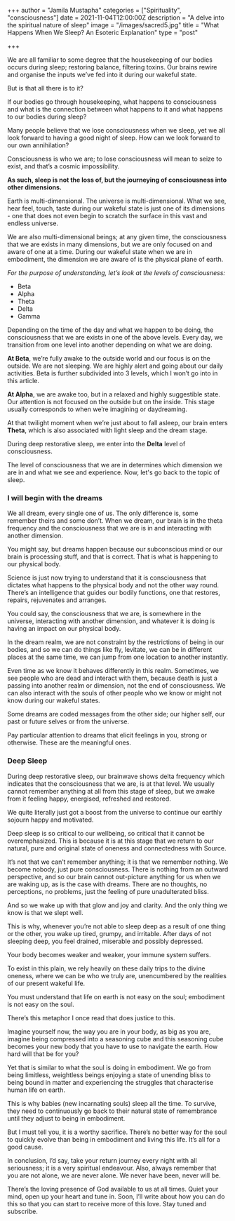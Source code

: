 +++
author = "Jamila Mustapha"
categories = ["Spirituality", "consciousness"]
date = 2021-11-04T12:00:00Z
description = "A delve into the spiritual nature of sleep"
image = "/images/sacred5.jpg"
title = "What Happens When We Sleep? An Esoteric Explanation"
type = "post"

+++
<div id="buzzsprout-player-10006770"></div><script src="https://www.buzzsprout.com/1931984/10006770-what-happens-when-we-sleep.js?container_id=buzzsprout-player-10006770&player=small" type="text/javascript" charset="utf-8"></script>

We are all familiar to some degree that the housekeeping of our bodies occurs during sleep; restoring balance, filtering toxins. Our brains rewire and organise the inputs we’ve fed into it during our wakeful state.

But is that all there is to it?

If our bodies go through housekeeping, what happens to consciousness and what is the connection between what happens to it and what happens to our bodies during sleep?

Many people believe that we lose consciousness when we sleep, yet we all look forward to having a good night of sleep. How can we look forward to our own annihilation?

Consciousness is who we are; to lose consciousness will mean to seize to exist, and that’s a cosmic impossibility.

**As such, sleep is not the loss of, but the journeying of consciousness into other dimensions.**

Earth is multi-dimensional. The universe is multi-dimensional. What we see, hear feel, touch, taste during our wakeful state is just one of its dimensions - one that does not even begin to scratch the surface in this vast and endless universe.

We are also multi-dimensional beings; at any given time, the consciousness that we are exists in many dimensions, but we are only focused on and aware of one at a time. During our wakeful state when we are in embodiment, the dimension we are aware of is the physical plane of earth.

_For the purpose of understanding, let’s look at the levels of consciousness:_

* Beta
* Alpha
* Theta
* Delta
* Gamma

Depending on the time of the day and what we happen to be doing, the consciousness that we are exists in one of the above levels. Every day, we transition from one level into another depending on what we are doing.

**At Beta**, we’re fully awake to the outside world and our focus is on the outside. We are not sleeping. We are highly alert and going about our daily activities. Beta is further subdivided into 3 levels, which I won’t go into in this article.

**At Alpha**, we are awake too, but in a relaxed and highly suggestible state. Our attention is not focused on the outside but on the inside. This stage usually corresponds to when we’re imagining or daydreaming.

At that twilight moment when we’re just about to fall asleep, our brain enters **Theta**, which is also associated with light sleep and the dream stage.

During deep restorative sleep, we enter into the **Delta** level of consciousness.

The level of consciousness that we are in determines which dimension we are in and what we see and experience. Now, let's go back to the topic of sleep.

### I will begin with the dreams

We all dream, every single one of us. The only difference is, some remember theirs and some don’t. When we dream, our brain is in the theta frequency and the consciousness that we are is in and interacting with another dimension.

You might say, but dreams happen because our subconscious mind or our brain is processing stuff, and that is correct. That is what is happening to our physical body.

Science is just now trying to understand that it is consciousness that dictates what happens to the physical body and not the other way round. There’s an intelligence that guides our bodily functions, one that restores, repairs, rejuvenates and arranges.

You could say, the consciousness that we are, is somewhere in the universe, interacting with another dimension, and whatever it is doing is having an impact on our physical body.

In the dream realm, we are not constraint by the restrictions of being in our bodies, and so we can do things like fly, levitate, we can be in different places at the same time, we can jump from one location to another instantly.

Even time as we know it behaves differently in this realm. Sometimes, we see people who are dead and interact with them, because death is just a passing into another realm or dimension, not the end of consciousness. We can also interact with the souls of other people who we know or might not know during our wakeful states.

Some dreams are coded messages from the other side; our higher self, our past or future selves or from the universe.

Pay particular attention to dreams that elicit feelings in you, strong or otherwise. These are the meaningful ones.

### Deep Sleep

During deep restorative sleep, our brainwave shows delta frequency which indicates that the consciousness that we are, is at that level. We usually cannot remember anything at all from this stage of sleep, but we awake from it feeling happy, energised, refreshed and restored.

We quite literally just got a boost from the universe to continue our earthly sojourn happy and motivated.

Deep sleep is so critical to our wellbeing, so critical that it cannot be overemphasized. This is because it is at this stage that we return to our natural, pure and original state of oneness and connectedness with Source.

It’s not that we can’t remember anything; it is that we remember nothing. We become nobody, just pure consciousness. There is nothing from an outward perspective, and so our brain cannot out-picture anything for us when we are waking up, as is the case with dreams. There are no thoughts, no perceptions, no problems, just the feeling of pure unadulterated bliss.

And so we wake up with that glow and joy and clarity. And the only thing we know is that we slept well.

This is why, whenever you’re not able to sleep deep as a result of one thing or the other, you wake up tired, grumpy, and irritable. After days of not sleeping deep, you feel drained, miserable and possibly depressed.

Your body becomes weaker and weaker, your immune system suffers.

To exist in this plain, we rely heavily on these daily trips to the divine oneness, where we can be who we truly are, unencumbered by the realities of our present wakeful life.

You must understand that life on earth is not easy on the soul; embodiment is not easy on the soul.

There’s this metaphor I once read that does justice to this.

Imagine yourself now, the way you are in your body, as big as you are, imagine being compressed into a seasoning cube and this seasoning cube becomes your new body that you have to use to navigate the earth. How hard will that be for you?

Yet that is similar to what the soul is doing in embodiment. We go from being limitless, weightless beings enjoying a state of unending bliss to being bound in matter and experiencing the struggles that characterise human life on earth.

This is why babies (new incarnating souls) sleep all the time. To survive, they need to continuously go back to their natural state of remembrance until they adjust to being in embodiment.

But I must tell you, it is a worthy sacrifice. There’s no better way for the soul to quickly evolve than being in embodiment and living this life. It’s all for a good cause.

In conclusion, I’d say, take your return journey every night with all seriousness; it is a very spiritual endeavour. Also, always remember that you are not alone, we are never alone. We never have been, never will be.

There’s the loving presence of God available to us at all times. Quiet your mind, open up your heart and tune in. Soon, I’ll write about how you can do this so that you can start to receive more of this love. Stay tuned and subscribe.